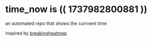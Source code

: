 # time_now is (( 1737982800881 ))

an automated repo that shows the currnent time

inspired by [breakingheatmap](https://github.com/breakingheatmap/breakingheatmap)
